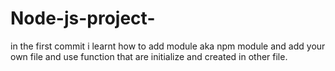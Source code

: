 # Node-js-project-
in the first commit i learnt how to add module aka npm module and add your own file and use function that are initialize and created in other file.  
